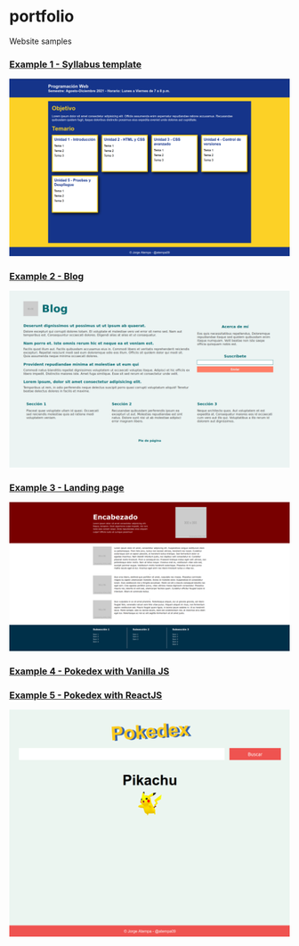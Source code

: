 # portfolio
Website samples

### [Example 1 - Syllabus template](https://pwtemario.netlify.app/)

![](./imgs/Example1.png)

### [Example 2 - Blog](https://blog-atempa.netlify.app/)

![](./imgs/Example2.png)

### [Example 3 - Landing page](https://landingtest.netlify.app/)

![](./imgs/Example3.png)

### [Example 4 - Pokedex with Vanilla JS](https://pokemondextest.netlify.app/)
### [Example 5 - Pokedex with ReactJS](https://poketestreact.netlify.app/)

![](./imgs/Example4.png)

